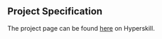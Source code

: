 ## Project Specification

The project page can be found [here](https://hyperskill.org/projects/93?track=1) on Hyperskill.